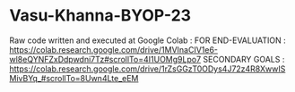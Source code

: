 # Vasu-Khanna-BYOP-23
Raw code written and executed at Google Colab :
FOR END-EVALUATION : https://colab.research.google.com/drive/1MVInaCIV1e6-wl8eQYNFZxDdpwdni7Tz#scrollTo=4I1UOMg9Lpo7
SECONDARY GOALS : https://colab.research.google.com/drive/1rZsGGzT0ODys4J72z4R8XwwISMivBYq_#scrollTo=8Uwn4Lte_eEM


